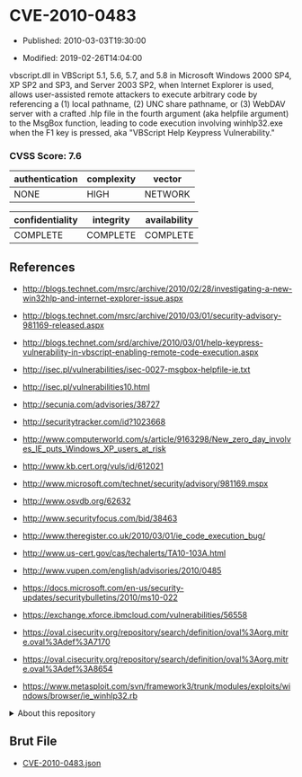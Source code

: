 # CVE-2010-0483

- Published: 2010-03-03T19:30:00

- Modified: 2019-02-26T14:04:00

vbscript.dll in VBScript 5.1, 5.6, 5.7, and 5.8 in Microsoft Windows 2000 SP4, XP SP2 and SP3, and Server 2003 SP2, when Internet Explorer is used, allows user-assisted remote attackers to execute arbitrary code by referencing a (1) local pathname, (2) UNC share pathname, or (3) WebDAV server with a crafted .hlp file in the fourth argument (aka helpfile argument) to the MsgBox function, leading to code execution involving winhlp32.exe when the F1 key is pressed, aka "VBScript Help Keypress Vulnerability."

### CVSS Score: **7.6**

| authentication | complexity | vector |
| --- | --- | --- |
| NONE | HIGH | NETWORK |

| confidentiality | integrity | availability |
| --- | --- | --- |
| COMPLETE | COMPLETE | COMPLETE |

## References

* http://blogs.technet.com/msrc/archive/2010/02/28/investigating-a-new-win32hlp-and-internet-explorer-issue.aspx

* http://blogs.technet.com/msrc/archive/2010/03/01/security-advisory-981169-released.aspx

* http://blogs.technet.com/srd/archive/2010/03/01/help-keypress-vulnerability-in-vbscript-enabling-remote-code-execution.aspx

* http://isec.pl/vulnerabilities/isec-0027-msgbox-helpfile-ie.txt

* http://isec.pl/vulnerabilities10.html

* http://secunia.com/advisories/38727

* http://securitytracker.com/id?1023668

* http://www.computerworld.com/s/article/9163298/New_zero_day_involves_IE_puts_Windows_XP_users_at_risk

* http://www.kb.cert.org/vuls/id/612021

* http://www.microsoft.com/technet/security/advisory/981169.mspx

* http://www.osvdb.org/62632

* http://www.securityfocus.com/bid/38463

* http://www.theregister.co.uk/2010/03/01/ie_code_execution_bug/

* http://www.us-cert.gov/cas/techalerts/TA10-103A.html

* http://www.vupen.com/english/advisories/2010/0485

* https://docs.microsoft.com/en-us/security-updates/securitybulletins/2010/ms10-022

* https://exchange.xforce.ibmcloud.com/vulnerabilities/56558

* https://oval.cisecurity.org/repository/search/definition/oval%3Aorg.mitre.oval%3Adef%3A7170

* https://oval.cisecurity.org/repository/search/definition/oval%3Aorg.mitre.oval%3Adef%3A8654

* https://www.metasploit.com/svn/framework3/trunk/modules/exploits/windows/browser/ie_winhlp32.rb

<details>
<summary>About this repository</summary> 

  This repository is part of the project [Live Hack CVE](https://github.com/Live-Hack-CVE). Main website can be found [www.live-hack.org](https://www.live-hack.org) 
  
  Made by [Sn0wAlice](https://github.com/Sn0wAlice) for the people that care about security and need to have a feed of the latest CVEs. Hope you enjoy it, don't forget to star the repo and follow me on [Twitter](https://twitter.com/Sn0wAlice) and [Github](https://github.com/Sn0wAlice). And that is my [personnal website](https://www.alice-snow.me/)

  - [Home Page](https://github.com/Live-Hack-CVE)
  - [Framework](https://github.com/Live-Hack-CVE/cve-framework)
  - [CVE database](https://github.com/Live-Hack-CVE/full_database)
  - [Changelog](https://github.com/Live-Hack-CVE/Changelog)
</details>

## Brut File

* [CVE-2010-0483.json](https://raw.githubusercontent.com/Live-Hack-CVE/full_database/main/cves/2010/CVE-2010-0483.json)

